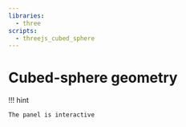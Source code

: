 ```yaml
---
libraries:
  - three
scripts:
  - threejs_cubed_sphere
---
```


# Cubed-sphere geometry

!!! hint

    The panel is interactive

<div class="three-diagram" id="three-cubed-sphere"></div>